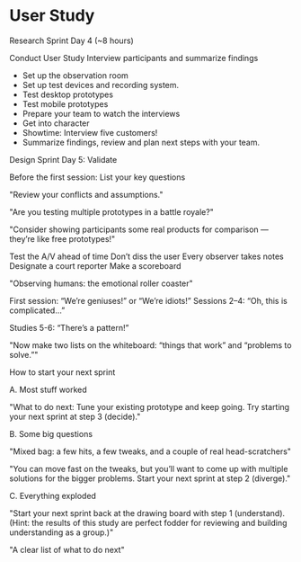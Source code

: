 # User Study

Research Sprint Day 4 (~8 hours)

Conduct User Study
Interview participants and summarize findings 

* Set up the observation room
* Set up test devices and recording system.
* Test desktop prototypes
* Test mobile prototypes
* Prepare your team to watch the interviews
* Get into character
* Showtime: Interview five customers!
* Summarize findings, review and plan next steps with your team.


Design Sprint Day 5: Validate

Before the first session: List your key questions

"Review your conflicts and assumptions."

"Are you testing multiple prototypes in a battle royale?"

"Consider showing participants some real products for comparison — they’re like free prototypes!"

Test the A/V ahead of time
Don’t diss the user
Every observer takes notes
Designate a court reporter
Make a scoreboard

"Observing humans: the emotional roller coaster"

First session: “We’re geniuses!” or “We’re idiots!”
Sessions 2–4: “Oh, this is complicated…”

Studies 5-6: “There’s a pattern!”

"Now make two lists on the whiteboard: “things that work” and “problems to solve.”"

How to start your next sprint

A. Most stuff worked

"What to do next: Tune your existing prototype and keep going. Try starting your next sprint at step 3 (decide)."

B. Some big questions

"Mixed bag: a few hits, a few tweaks, and a couple of real head-scratchers"

"You can move fast on the tweaks, but you’ll want to come up with multiple solutions for the bigger problems. Start your next sprint at step 2 (diverge)."

C. Everything exploded

"Start your next sprint back at the drawing board with step 1 (understand). (Hint: the results of this study are perfect fodder for reviewing and building understanding as a group.)"

"A clear list of what to do next"

